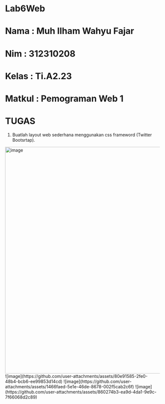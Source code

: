 # Lab6Web
# Nama    : Muh Ilham Wahyu Fajar 
# Nim     : 312310208
# Kelas   : Ti.A2.23
# Matkul  : Pemograman Web 1
# TUGAS 
1. Buatlah layout web sederhana menggunakan css frameword (Twitter Bootsrtap).

<img width="737" alt="image" src="https://github.com/user-attachments/assets/bf6e3f25-e460-4c5e-98a9-148e09ee42bd">
![image](https://github.com/user-attachments/assets/80e91585-2fe0-48b4-bcb6-ee99853d14cd)
![image](https://github.com/user-attachments/assets/1466faed-5e1e-46de-8678-002f5cab2c6f)
![image](https://github.com/user-attachments/assets/860274b3-ea9d-4da1-9e9c-7f66068d2c89)





